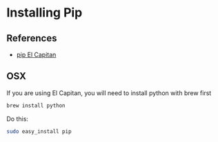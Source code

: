 Installing Pip
=============

References
----------
* [pip El Capitan](http://apple.stackexchange.com/questions/209572/how-to-use-pip-after-the-os-x-el-capitan-upgrade)

OSX
---

If you are using El Capitan, you will need to install python with brew first

```zsh
brew install python
```

Do this:

```zsh
sudo easy_install pip
```

